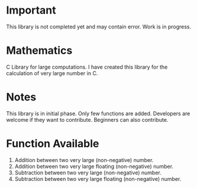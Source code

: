 # Important
This library is not completed yet and may contain error. Work is in progress.

# Mathematics
C Library for large computations. I have created this library for the calculation of very large number in C.

# Notes
This library is in initial phase. Only few functions are added. Developers are welcome if they want to contribute. Beginners can also contribute.

# Function Available

1. Addition between two very large (non-negative) number.
2. Addition between two very large floating (non-negative) number.
3. Subtraction between two very large (non-negative) number.
4. Subtraction between two very large floating (non-negative) number.
